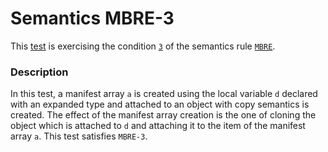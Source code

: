 # Semantics MBRE-3

This [test](.) is exercising the condition [`3`](../Readme.md) of the semantics rule [`MBRE`](../../mbre/Readme.md).

### Description

In this test, a manifest array `a` is created using the local variable `d` declared with an expanded type and attached to an object with copy semantics is created. The effect of the manifest array creation is the one of cloning the object which is attached to `d` and attaching it to the item of the manifest array `a`. This test satisfies `MBRE-3`.
